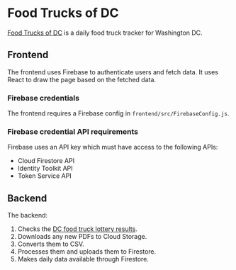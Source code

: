 # Food Trucks of DC

[Food Trucks of DC](https://foodtrucksofdc.com) is a daily food truck tracker
for Washington DC.

## Frontend

The frontend uses Firebase to authenticate users and fetch data. It uses React
to draw the page based on the fetched data.

### Firebase credentials

The frontend requires a Firebase config in `frontend/src/FirebaseConfig.js`.

### Firebase credential API requirements

Firebase uses an API key which must have access to the following APIs:

* Cloud Firestore API
* Identity Toolkit API
* Token Service API

## Backend

The backend:
1. Checks the [DC food truck lottery results](https://dcra.dc.gov/mrv).
2. Downloads any new PDFs to Cloud Storage.
3. Converts them to CSV.
4. Processes them and uploads them to Firestore.
5. Makes daily data available through Firestore.
